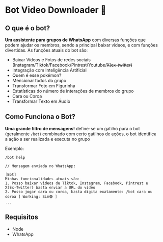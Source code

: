 # Bot Video Downloader 🤖
## O que é o bot?
**Um assistente para grupos de WhatsApp** com diversas funções que podem ajudar os membros, sendo a principal baixar vídeos, e com funções divertidas. As funções atuais do bot são: 
 - Baixar Vídeos e Fotos de redes sociais (Instagram/Tiktok/Facebook/Pintrest/Youtube/~~X(ex-twitter)~~
 - Integração com Inteligência Artificial
 - Quem é esse pokémon?
 - Mencionar todos do grupo
- Transformar Foto em Figurinha
 - Estatísticas do número de interações de membros do grupo
 - Cara  ou Coroa
 - Transformar Texto em Áudio
 
## Como Funciona o Bot?
**Uma grande filtro de mensagens!** define-se um gatilho para o bot (geralmente `/bot`)  combinado com certo gatilhos de ações, o bot identifica a ação a ser realizada e executa no grupo

Exemplo:

    /bot help
    
    // Mensagem enviada no WhatsApp:
   
	[Bot]
	Minhas funcionalidades atuais são:
	1. Posso baixar videos de Tiktok, Instagram, Facebook, Pintrest e X(Ex-Twitter) basta enviar a URL do vídeo
	2. Posso jogar cara ou coroa, basta digita exatamente: /bot cara ou coroa [ Working: Sim🟢 ]
	...
## Requisitos
 - Node
 - WhatsApp
